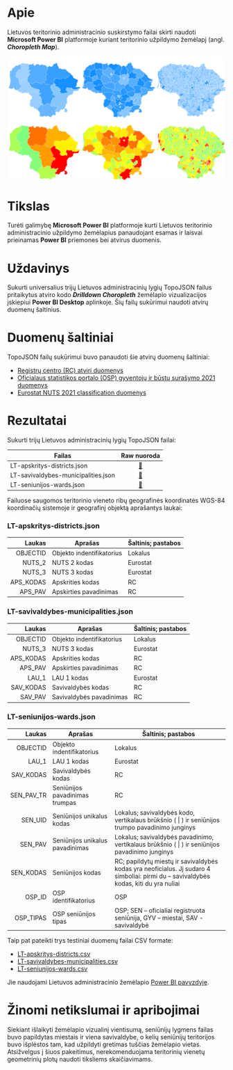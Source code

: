 # Apie

Lietuvos teritorinio administracinio suskirstymo failai skirti naudoti **Microsoft Power BI** platformoje kuriant
teritorinio užpildymo žemėlapį (angl. ***Choropleth Map***).

![image](/examples/LT_choropleth_map.png)

# Tikslas

Turėti galimybę **Microsoft Power BI** platformoje kurti Lietuvos teritorinio administracinio užpildymo žemėlapius
panaudojant esamas ir laisvai prieinamas **Power BI** priemones bei atvirus duomenis.

# Uždavinys

Sukurti universalius trijų Lietuvos administracinių lygių TopoJSON failus pritaikytus atviro kodo
***Drilldown Choropleth*** žemėlapio vizualizacijos įskiepiui **Power BI Desktop** aplinkoje. Šių failų sukūrimui
naudoti atvirų duomenų šaltinius.

# Duomenų šaltiniai

TopoJSON failų sukūrimui buvo panaudoti šie atvirų duomenų šaltiniai:

- [Registrų centro (RC) atviri duomenys](https://www.registrucentras.lt/p/1187)
- [Oficialaus statistikos portalo (OSP) gyventojų ir būstų surašymo 2021 duomenys](https://open-data-ls-osp-sdg.hub.arcgis.com/datasets/46a45e28ef384e69a92afedea49ee421_0)
- [Eurostat NUTS 2021 classification duomenys](https://ec.europa.eu/eurostat/web/nuts/background)

# Rezultatai

Sukurti trijų Lietuvos administracinių lygių TopoJSON failai:

| Failas                              |                       Raw nuoroda                       |
|-------------------------------------|:-------------------------------------------------------:|
| LT-apskritys-districts.json         |     [:link:](/topojson/LT-apskritys-districts.json)     |
| LT-savivaldybes-municipalities.json | [:link:](/topojson/LT-savivaldybes-municipalities.json) |
| LT-seniunijos-wards.json            |      [:link:](/topojson/LT-seniunijos-wards.json)       |

Failuose saugomos teritorinio vieneto ribų geografinės koordinatės WGS-84 koordinačių sistemoje ir geografinį objektą
aprašantys laukai:

### LT-apskritys-districts.json

|    Laukas | Aprašas                   | Šaltinis; pastabos |
|----------:|---------------------------|--------------------|
|  OBJECTID | Objekto indentifikatorius | Lokalus            |
|    NUTS_2 | NUTS 2 kodas              | Eurostat           |
|    NUTS_3 | NUTS 3 kodas              | Eurostat           |
| APS_KODAS | Apskrities kodas          | RC                 |
|   APS_PAV | Apskirties pavadinimas    | RC                 |

### LT-savivaldybes-municipalities.json

|    Laukas | Aprašas                   | Šaltinis; pastabos |
|----------:|---------------------------|--------------------|
|  OBJECTID | Objekto indentifikatorius | Lokalus            |
|    NUTS_3 | NUTS 3 kodas              | Eurostat           |
| APS_KODAS | Apskrities kodas          | RC                 |
|   APS_PAV | Apskirties pavadinimas    | RC                 |
|     LAU_1 | LAU 1 kodas               | Eurostat           |
| SAV_KODAS | Savivaldybės kodas        | RC                 |
|   SAV_PAV | Savivaldybės pavadinimas  | RC                 |

### LT-seniunijos-wards.json

|     Laukas | Aprašas                         | Šaltinis; pastabos                                                                                                                   |
|-----------:|---------------------------------|--------------------------------------------------------------------------------------------------------------------------------------|
|   OBJECTID | Objekto indentifikatorius       | Lokalus                                                                                                                              |
|      LAU_1 | LAU 1 kodas                     | Eurostat                                                                                                                             |
|  SAV_KODAS | Savivaldybės kodas              | RC                                                                                                                                   |
| SEN_PAV_TR | Seniūnijos pavadinimas trumpas  | RC                                                                                                                                   |
|    SEN_UID | Seniūnijos unikalus kodas       | Lokalus; savivaldybės kodo, vertikalaus brūkšnio ( \| ) ir seniūnijos trumpo pavadinimo junginys                                     |
|    SEN_PAV | Seniūnijos unikalus pavadinimas | Lokalus; savivaldybės pavadinimo, vertikalaus brūkšnio ( \| ) ir seniūnijos pavadinimo junginys                                      |
|  SEN_KODAS | Seniūnijos kodas                | RC; papildytų miestų ir savivaldybės kodas yra neoficialus. Jį sudaro 4 simboliai: pirmi du – savivaldybės kodas, kiti du yra nuliai |
|     OSP_ID | OSP identifikatorius            | OSP                                                                                                                                  |
|  OSP_TIPAS | OSP seniūnijos tipas            | OSP; SEN – oficialiai registruota seniūnija, GYV – miestai, SAV - savivaldybė                                                        |

Taip pat pateikti trys testiniai duomenų failai CSV formate:

- [LT-apskritys-districts.csv](/testdata/LT-apskritys-districts.csv)
- [LT-savivaldybes-municipalities.csv](/testdata/LT-savivaldybes-municipalities.csv)
- [LT-seniunijos-wards.csv](/testdata/LT-seniunijos-wards.csv)

Jie naudojami Lietuvos administracinio
žemėlapio [Power BI pavyzdyje](/examples/Lietuva%20Choropleth.pbix).

# Žinomi netikslumai ir apribojimai

Siekiant išlaikyti žemėlapio vizualinį vientisumą, seniūnijų lygmens failas buvo papildytas miestais ir viena
savivaldybe, o kelių seniūnijų teritorijos buvo išplėstos tam, kad užpildyti gretimas tuščias žemėlapio vietas.
Atsižvelgus į šiuos pakeitimus, nerekomenduojama teritorinių vienetų geometrinių plotų naudoti tiksliems skaičiavimams.
